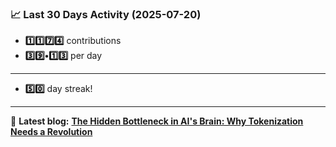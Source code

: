 <!--START_STATS-->
### 📈 Last 30 Days Activity (2025-07-20)  
- **1️⃣1️⃣7️⃣4️⃣** contributions  
- **3️⃣9️⃣•1️⃣3️⃣** per day
---
- **5️⃣0️⃣** day streak!
---
📝 **Latest blog:** [**The Hidden Bottleneck in AI's Brain: Why Tokenization Needs a Revolution**](https://andriak.com/blog/tokenization-revolution)
<!--END_STATS-->
